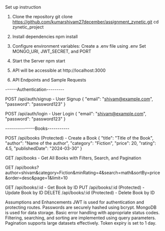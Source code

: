 Set up instruction
1. Clone the repository
git clone https://github.com/kumarshivam27december/assignment_zynetic.git
cd zynetic_project

2. Install dependencies
npm install

3. Configure environment variables:
Create a .env file using .env
Set MONGO_URI, JWT_SECRET, and PORT

4. Start the Server
npm start

5. API will be accessible at http://localhost:3000

6. API Endpoints and Sample Requests

------Authentication---------

POST /api/auth/signup - User Signup
{
        "email": "shivam@example.com",
        "password": "password123"
}

POST /api/auth/login - User Login
{
        "email": "shivam@example.com",
        "password": "password123"
}


---------------Books-----------

POST /api/books (Protected) - Create a Book
{
        "title": "Title of the Book",
        "author": "Name of the author",
        "category": "Fiction",
        "price": 20,
        "rating": 4.5,
        "publishedDate": "2024-03-30"
}

GET /api/books - Get All Books with Filters, Search, and Pagination

GET /api/books?author=shivam&category=Fiction&minRating=4&search=math&sortBy=price&order=desc&page=1&limit=10


GET /api/books/:id - Get Book by ID
PUT /api/books/:id (Protected) - Update Book by ID
DELETE /api/books/:id (Protected) - Delete Book by ID


Assumptions and Enhancements
JWT is used for authentication and protecting routes.
Passwords are securely hashed using bcrypt.
MongoDB is used for data storage.
Basic error handling with appropriate status codes.
Filtering, searching, and sorting are implemented using query parameters.
Pagination supports large datasets effectively.
Token expiry is set to 1 day.

